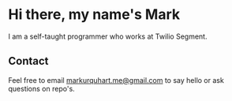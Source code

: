 
# Hi there, my name's Mark

I am a self-taught programmer who works at Twilio Segment. 


## Contact

Feel free to email markurquhart.me@gmail.com to say hello or ask questions on repo's.

